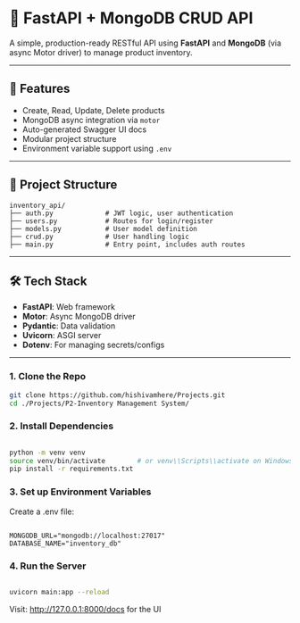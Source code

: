 # 🧰 FastAPI + MongoDB CRUD API

A simple, production-ready RESTful API using **FastAPI** and **MongoDB** (via async Motor driver) to manage product inventory.

---

## 🚀 Features

- Create, Read, Update, Delete products
- MongoDB async integration via `motor`
- Auto-generated Swagger UI docs
- Modular project structure
- Environment variable support using `.env`

---

## 📁 Project Structure

```
inventory_api/
├── auth.py             # JWT logic, user authentication
├── users.py            # Routes for login/register
├── models.py           # User model definition
├── crud.py             # User handling logic
├── main.py             # Entry point, includes auth routes
```

---

## 🛠️ Tech Stack

- **FastAPI**: Web framework
- **Motor**: Async MongoDB driver
- **Pydantic**: Data validation
- **Uvicorn**: ASGI server
- **Dotenv**: For managing secrets/configs

---

### 1. Clone the Repo

```bash
git clone https://github.com/hishivamhere/Projects.git
cd ./Projects/P2-Inventory Management System/
```

### 2. Install Dependencies

```bash

python -m venv venv
source venv/bin/activate        # or venv\\Scripts\\activate on Windows
pip install -r requirements.txt

```

### 3. Set up Environment Variables
Create a .env file:

```env

MONGODB_URL="mongodb://localhost:27017"
DATABASE_NAME="inventory_db"

```

### 4. Run the Server

``` bash

uvicorn main:app --reload

```

Visit: http://127.0.0.1:8000/docs for the UI



